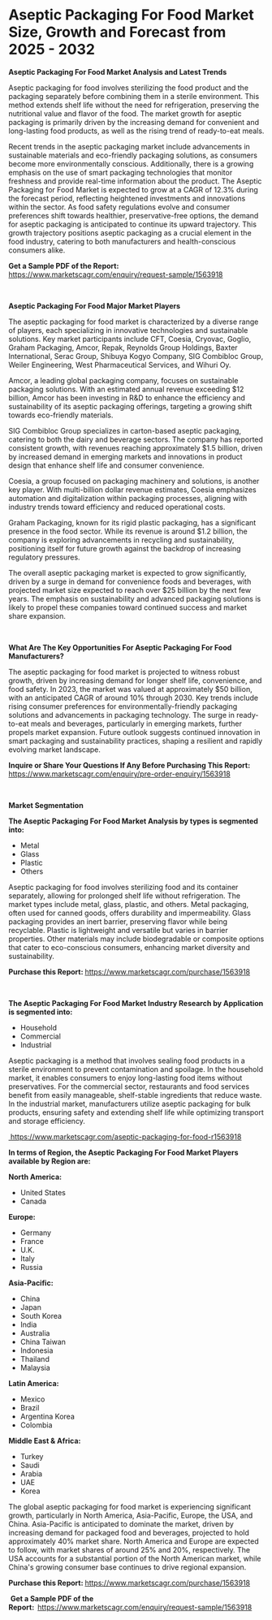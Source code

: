 <p><h1>Aseptic Packaging For Food Market Size, Growth and Forecast from 2025 - 2032</h1></p><p><strong>Aseptic Packaging For Food Market Analysis and Latest Trends</strong></p>
<p><p>Aseptic packaging for food involves sterilizing the food product and the packaging separately before combining them in a sterile environment. This method extends shelf life without the need for refrigeration, preserving the nutritional value and flavor of the food. The market growth for aseptic packaging is primarily driven by the increasing demand for convenient and long-lasting food products, as well as the rising trend of ready-to-eat meals.</p><p>Recent trends in the aseptic packaging market include advancements in sustainable materials and eco-friendly packaging solutions, as consumers become more environmentally conscious. Additionally, there is a growing emphasis on the use of smart packaging technologies that monitor freshness and provide real-time information about the product. The Aseptic Packaging for Food Market is expected to grow at a CAGR of 12.3% during the forecast period, reflecting heightened investments and innovations within the sector. As food safety regulations evolve and consumer preferences shift towards healthier, preservative-free options, the demand for aseptic packaging is anticipated to continue its upward trajectory. This growth trajectory positions aseptic packaging as a crucial element in the food industry, catering to both manufacturers and health-conscious consumers alike.</p></p>
<p><strong>Get a Sample PDF of the Report:&nbsp;</strong> <a href="https://www.marketscagr.com/enquiry/request-sample/1563918?utm_campaign=2485&utm_medium=2&utm_source=Github&utm_content=ia&utm_term=19042025&utm_id=aseptic-packaging-for-food">https://www.marketscagr.com/enquiry/request-sample/1563918</a></p>
<p>&nbsp;</p>
<p><strong>Aseptic Packaging For Food Major Market Players</strong></p>
<p><p>The aseptic packaging for food market is characterized by a diverse range of players, each specializing in innovative technologies and sustainable solutions. Key market participants include CFT, Coesia, Cryovac, Goglio, Graham Packaging, Amcor, Repak, Reynolds Group Holdings, Baxter International, Serac Group, Shibuya Kogyo Company, SIG Combibloc Group, Weiler Engineering, West Pharmaceutical Services, and Wihuri Oy.</p><p>Amcor, a leading global packaging company, focuses on sustainable packaging solutions. With an estimated annual revenue exceeding $12 billion, Amcor has been investing in R&D to enhance the efficiency and sustainability of its aseptic packaging offerings, targeting a growing shift towards eco-friendly materials.</p><p>SIG Combibloc Group specializes in carton-based aseptic packaging, catering to both the dairy and beverage sectors. The company has reported consistent growth, with revenues reaching approximately $1.5 billion, driven by increased demand in emerging markets and innovations in product design that enhance shelf life and consumer convenience.</p><p>Coesia, a group focused on packaging machinery and solutions, is another key player. With multi-billion dollar revenue estimates, Coesia emphasizes automation and digitalization within packaging processes, aligning with industry trends toward efficiency and reduced operational costs.</p><p>Graham Packaging, known for its rigid plastic packaging, has a significant presence in the food sector. While its revenue is around $1.2 billion, the company is exploring advancements in recycling and sustainability, positioning itself for future growth against the backdrop of increasing regulatory pressures.</p><p>The overall aseptic packaging market is expected to grow significantly, driven by a surge in demand for convenience foods and beverages, with projected market size expected to reach over $25 billion by the next few years. The emphasis on sustainability and advanced packaging solutions is likely to propel these companies toward continued success and market share expansion.</p></p>
<p>&nbsp;</p>
<p><strong>What Are The Key Opportunities For Aseptic Packaging For Food Manufacturers?</strong></p>
<p><p>The aseptic packaging for food market is projected to witness robust growth, driven by increasing demand for longer shelf life, convenience, and food safety. In 2023, the market was valued at approximately $50 billion, with an anticipated CAGR of around 10% through 2030. Key trends include rising consumer preferences for environmentally-friendly packaging solutions and advancements in packaging technology. The surge in ready-to-eat meals and beverages, particularly in emerging markets, further propels market expansion. Future outlook suggests continued innovation in smart packaging and sustainability practices, shaping a resilient and rapidly evolving market landscape.</p></p>
<p><strong>Inquire or Share Your Questions If Any Before Purchasing This Report:</strong> <a href="https://www.marketscagr.com/enquiry/pre-order-enquiry/1563918?utm_campaign=2485&utm_medium=2&utm_source=Github&utm_content=ia&utm_term=19042025&utm_id=aseptic-packaging-for-food">https://www.marketscagr.com/enquiry/pre-order-enquiry/1563918</a></p>
<p>&nbsp;</p>
<p><strong>Market Segmentation</strong></p>
<p><strong>The Aseptic Packaging For Food Market Analysis by types is segmented into:</strong></p>
<p><ul><li>Metal</li><li>Glass</li><li>Plastic</li><li>Others</li></ul></p>
<p><p>Aseptic packaging for food involves sterilizing food and its container separately, allowing for prolonged shelf life without refrigeration. The market types include metal, glass, plastic, and others. Metal packaging, often used for canned goods, offers durability and impermeability. Glass packaging provides an inert barrier, preserving flavor while being recyclable. Plastic is lightweight and versatile but varies in barrier properties. Other materials may include biodegradable or composite options that cater to eco-conscious consumers, enhancing market diversity and sustainability.</p></p>
<p><strong>Purchase this Report:&nbsp;</strong><a href="https://www.marketscagr.com/purchase/1563918?utm_campaign=2485&utm_medium=2&utm_source=Github&utm_content=ia&utm_term=19042025&utm_id=aseptic-packaging-for-food">https://www.marketscagr.com/purchase/1563918</a></p>
<p>&nbsp;</p>
<p><strong>The Aseptic Packaging For Food Market Industry Research by Application is segmented into:</strong></p>
<p><ul><li>Household</li><li>Commercial</li><li>Industrial</li></ul></p>
<p><p>Aseptic packaging is a method that involves sealing food products in a sterile environment to prevent contamination and spoilage. In the household market, it enables consumers to enjoy long-lasting food items without preservatives. For the commercial sector, restaurants and food services benefit from easily manageable, shelf-stable ingredients that reduce waste. In the industrial market, manufacturers utilize aseptic packaging for bulk products, ensuring safety and extending shelf life while optimizing transport and storage efficiency.</p></p>
<p><a href="https://www.marketscagr.com/aseptic-packaging-for-food-r1563918?utm_campaign=2485&utm_medium=2&utm_source=Github&utm_content=ia&utm_term=19042025&utm_id=aseptic-packaging-for-food">&nbsp;https://www.marketscagr.com/aseptic-packaging-for-food-r1563918</a></p>
<p><strong>In terms of Region, the Aseptic Packaging For Food Market Players available by Region are:</strong></p>
<p>
    <p> <strong> North America: </strong>
        <ul>
            <li>United States</li>
            <li>Canada</li>
        </ul>
        </p> 
    <p> <strong> Europe: </strong>
        <ul>
            <li>Germany</li>
            <li>France</li>
            <li>U.K.</li>
            <li>Italy</li>
            <li>Russia</li>
        </ul>
        </p> 
    <p> <strong> Asia-Pacific: </strong>
        <ul>
            <li>China</li>
            <li>Japan</li>
            <li>South Korea</li>
            <li>India</li>
            <li>Australia</li>
            <li>China Taiwan</li>
            <li>Indonesia</li>
            <li>Thailand</li>
            <li>Malaysia</li>
        </ul>
        </p> 
    <p> <strong> Latin America: </strong>
        <ul>
            <li>Mexico</li>
            <li>Brazil</li>
            <li>Argentina Korea</li>
            <li>Colombia</li>
        </ul>
        </p> 
    <p> <strong> Middle East & Africa: </strong>
        <ul>
            <li>Turkey</li>
            <li>Saudi</li>
            <li>Arabia</li>
            <li>UAE</li>
            <li>Korea</li>
        </ul>
    </p>
    </p>
<p><p>The global aseptic packaging for food market is experiencing significant growth, particularly in North America, Asia-Pacific, Europe, the USA, and China. Asia-Pacific is anticipated to dominate the market, driven by increasing demand for packaged food and beverages, projected to hold approximately 40% market share. North America and Europe are expected to follow, with market shares of around 25% and 20%, respectively. The USA accounts for a substantial portion of the North American market, while China's growing consumer base continues to drive regional expansion.</p></p>
<p><strong>Purchase this Report: </strong><a href="https://www.marketscagr.com/purchase/1563918?utm_campaign=2485&utm_medium=2&utm_source=Github&utm_content=ia&utm_term=19042025&utm_id=aseptic-packaging-for-food">https://www.marketscagr.com/purchase/1563918</a></p>
<p>&nbsp;<strong>Get a Sample PDF of the Report:&nbsp;&nbsp;</strong><a href="https://www.marketscagr.com/enquiry/request-sample/1563918?utm_campaign=2485&utm_medium=2&utm_source=Github&utm_content=ia&utm_term=19042025&utm_id=aseptic-packaging-for-food">https://www.marketscagr.com/enquiry/request-sample/1563918</a></p>
<p><strong></strong></p>
<p><p></p><p></p><p></p></p>